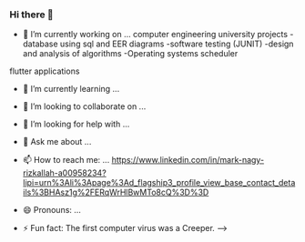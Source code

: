 ### Hi there 👋






- 🔭 I’m currently working on ... computer engineering university projects -database using sql and EER diagrams
      -software testing (JUNIT)
      -design and analysis of algorithms
      -Operating systems scheduler
      

flutter applications
      
- 🌱 I’m currently learning ...
- 👯 I’m looking to collaborate on ...
- 🤔 I’m looking for help with ...
- 💬 Ask me about ...
- 📫 How to reach me: ...
https://www.linkedin.com/in/mark-nagy-rizkallah-a00958234?lipi=urn%3Ali%3Apage%3Ad_flagship3_profile_view_base_contact_details%3BHAsz1g%2FERqWrHlBwMTo8cQ%3D%3D

- 😄 Pronouns: ...
- ⚡ Fun fact: The first computer virus was a Creeper.
-->
